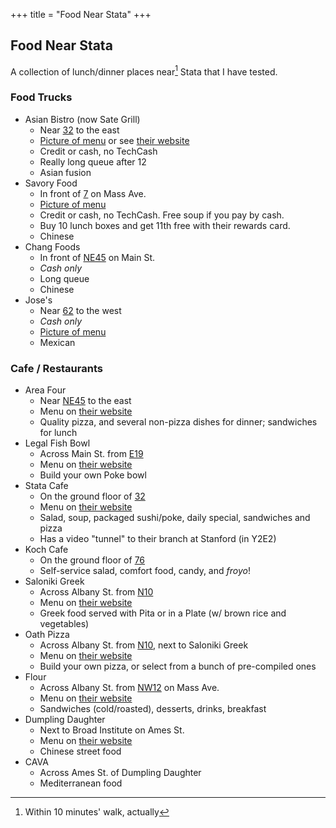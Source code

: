 +++
title = "Food Near Stata"
+++

## Food Near Stata

A collection of lunch/dinner places near[^1] Stata that I have tested.

### Food Trucks

- Asian Bistro (now Sate Grill)
    - Near [32](https://whereis.mit.edu/?go=32) to the east
    - [Picture of menu](./asian-bistro-menu.png) or see [their website](http://sategrill.com/menu/)
    - Credit or cash, no TechCash
    - Really long queue after 12
    - Asian fusion
- Savory Food
    - In front of [7](https://whereis.mit.edu/?go=7) on Mass Ave.
    - [Picture of menu](./savory-menu.jpg)
    - Credit or cash, no TechCash. Free soup if you pay by cash.
    - Buy 10 lunch boxes and get 11th free with their rewards card.
    - Chinese
- Chang Foods
    - In front of [NE45](https://whereis.mit.edu/?go=NE45) on Main St.
    - _Cash only_
    - Long queue
    - Chinese
- Jose's
    - Near [62](https://whereis.mit.edu/?go=62) to the west
    - _Cash only_
    - [Picture of menu](./jose-menu.jpg)
    - Mexican

### Cafe / Restaurants

- Area Four
    - Near [NE45](https://whereis.mit.edu/?go=NE45) to the east
    - Menu on [their website](http://areafour.com/locations/kendall-square/)
    - Quality pizza, and several non-pizza dishes for dinner; sandwiches for lunch
- Legal Fish Bowl
    - Across Main St. from [E19](https://whereis.mit.edu/?go=E19)
    - Menu on [their website](https://files.legalseafoods.com/file/LSF-FishBowl-Menu-B924.pdf)
    - Build your own Poke bowl
- Stata Cafe
    - On the ground floor of [32](https://whereis.mit.edu/?go=32)
    - Menu on [their website](https://whereis.mit.edu/?go=E19)
    - Salad, soup, packaged sushi/poke, daily special, sandwiches and pizza
    - Has a video "tunnel" to their branch at Stanford (in Y2E2)
- Koch Cafe
    - On the ground floor of [76](https://whereis.mit.edu/?go=76)
    - Self-service salad, comfort food, candy, and _froyo_!
- Saloniki Greek
	- Across Albany St. from [N10](https://whereis.mit.edu/?go=N10)
	- Menu on [their website](https://www.salonikigreek.com/menus/)
	- Greek food served with Pita or in a Plate (w/ brown rice and vegetables)
- Oath Pizza
    - Across Albany St. from [N10](https://whereis.mit.edu/?go=N10), next to Saloniki Greek
    - Menu on [their website](http://oathpizza.com/menu)
    - Build your own pizza, or select from a bunch of pre-compiled ones
- Flour
    - Across Albany St. from [NW12](https://whereis.mit.edu/?go=NW12) on Mass Ave.
    - Menu on [their website](https://flourbakery.com/menu/)
    - Sandwiches (cold/roasted), desserts, drinks, breakfast
- Dumpling Daughter
    - Next to Broad Institute on Ames St.
    - Menu on [their website](https://www.dumplingdaughter.com/menu-cambridge)
    - Chinese street food
- CAVA
    - Across Ames St. of Dumpling Daughter
    - Mediterranean food

[^1]: Within 10 minutes' walk, actually
